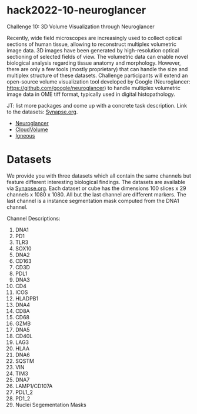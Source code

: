 # hack2022-10-neuroglancer
Challenge 10: 3D Volume Visualization through Neuroglancer

Recently, wide field microscopes are increasingly used to collect optical sections of human tissue, allowing to reconstruct multiplex volumetric image data. 3D images have been generated by high-resolution optical sectioning of selected fields of view. The volumetric data can enable novel biological analysis regarding tissue anatomy and morphology. However, there are only a few tools (mostly proprietary) that can handle the size and multiplex structure of these datasets. Challenge participants will extend an open-source volume visualization tool developed by Google (Neuroglancer: https://github.com/google/neuroglancer) to handle multiplex volumetric image data in OME tiff format, typically used in digital histopathology.



JT: list more packages and come up with a concrete task description. Link to the datasets: [Synapse.org](https://www.synapse.org/#!Synapse:syn26848775).

* [Neuroglancer](https://github.com/google/neuroglancer)
* [CloudVolume](https://github.com/seung-lab/cloud-volume)
* [Igneous](https://github.com/seung-lab/igneous)

# Datasets
We provide you with three datasets which all contain the same channels but feature different interesting biological findings. The datasets are available via [Synapse.org](https://www.synapse.org/#!Synapse:syn26848775).
Each dataset or cube has the dimensions 100 slices x 29 channels x 1080 x 1080. All but the last channel are different markers. The last channel is a instance segmentation mask computed from the DNA1 channel.

Channel Descriptions:
1. DNA1
2. PD1
3. TLR3
4. SOX10
5. DNA2
6. CD163
7. CD3D
8. PDL1
9. DNA3
10. CD4
11. ICOS
12. HLADPB1
13. DNA4
14. CD8A
15. CD68
16. GZMB
17. DNA5
18. CD40L
19. LAG3
20. HLAA
21. DNA6
22. SQSTM
23. VIN
24. TIM3
25. DNA7
26. LAMP1/CD107A
27. PDL1_2
28. PD1_2
29. Nuclei Segementation Masks
